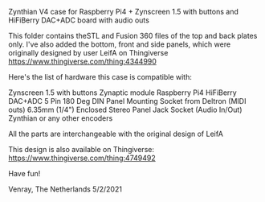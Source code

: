 Zynthian V4 case for Raspberry Pi4 + Zynscreen 1.5 with buttons and HiFiBerry DAC+ADC board with audio outs

This folder contains theSTL and Fusion 360 files of the top and back plates only. I've also added the bottom, front and side panels, which were originally
designed by user LeifA on Thingiverse
https://www.thingiverse.com/thing:4344990

Here's the list of hardware this case is compatible with:

Zynscreen 1.5 with buttons
Zynaptic module
Raspberry Pi4
HiFiBerry DAC+ADC
5 Pin 180 Deg DIN Panel Mounting Socket from Deltron (MIDI outs)
6.35mm (1/4") Enclosed Stereo Panel Jack Socket (Audio In/Out)
Zynthian or any other encoders

All the parts are interchangeable with the original design of LeifA

This design is also available on Thingiverse:
https://www.thingiverse.com/thing:4749492

Have fun!

Venray, The Netherlands
5/2/2021
